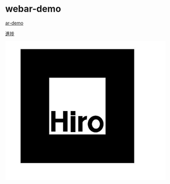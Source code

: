 # webar-demo

[ar-demo](https://ar-demo-86453.firebaseapp.com/)

[進捗](https://trello.com/b/t27J2tgw/ar-demo)

![Alt text](https://github.com/daiki8/webar-demo/blob/master/public/marker/HIRO.jpg)

